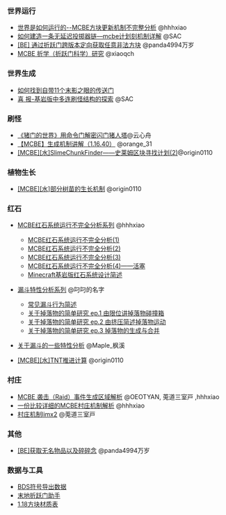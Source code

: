 
### 世界运行

- [世界是如何运行的--MCBE方块更新机制不完整分析](https://www.bilibili.com/read/cv6013612) @hhhxiao
- [如何建造一条无延迟投掷器链––mcbe计划刻机制详解](https://www.bilibili.com/read/cv15587328)  @SAC
- [[BE] 通过折跃门跨版本定向获取任意非法方块](https://www.bilibili.com/read/cv18560132) @panda4994万岁
- [MCBE 折学（折跃门科学）研究](https://www.bilibili.com/read/cv16696653) @xiaoqch


### 世界生成
- [如何找到自带11个末影之眼的传送门](https://docs.google.com/document/d/11xJoyOoc-G7PTWIEeMtnHiTDHaKxsUlfHTkCBTofg30/edit#)
- [喜 报-基岩版中多连刷怪结构的探索](https://www.bilibili.com/read/cv5434192) @SAC

### 刷怪
- [《猪门的世界》用命令门解密闪门猪人塔](https://www.bilibili.com/read/cv23890717)@云心舟
- [【MCBE】生成机制讲解（1.16.40）](https://www.bilibili.com/read/cv12809481) @orange_31
- [[MCBE][水]SlimeChunkFinder——史莱姆区块寻找计划(2)](https://www.bilibili.com/read/cv4643505)@origin0110

### 植物生长
 
- [[MCBE][水]部分树苗的生长机制](https://www.bilibili.com/read/cv4361187) @origin0110

### 红石

- [MCBE红石系统运行不完全分析系列](#) @hhhxiao

    - [MCBE红石系统运行不完全分析(1)](https://www.bilibili.com/read/cv7581645) 
    - [MCBE红石系统运行不完全分析(2)](https://www.bilibili.com/read/cv7876046)  
    - [MCBE红石系统运行不完全分析(3)](https://www.bilibili.com/read/cv10907045) 
    - [MCBE红石系统运行不完全分析(4)——活塞](https://www.bilibili.com/read/cv13617717)  
    - [Minecraft基岩版红石系统设计简述](https://www.bilibili.com/read/cv23851750) 

- [漏斗特性分析系列](#) @叼叼的名字
    - [常见漏斗行为简述](https://www.bilibili.com/read/cv10249803)
    - [关于掉落物的简单研究 ep.1 由限位讲掉落物碰撞箱](https://www.bilibili.com/read/cv16215603)
    - [关于掉落物的简单研究 ep.2 由挤压简述掉落物运动](https://www.bilibili.com/read/cv19295223)
    - [关于掉落物的简单研究 ep.3 掉落物的生成与合并](https://www.bilibili.com/read/cv19404339)
    

- [关于漏斗的一些特性分析](https://www.bilibili.com/read/cv16438222) @Maple_枫溪
- [[MCBE][水]TNT推进计算](https://www.bilibili.com/read/cv6010181) @origin0110

### 村庄

- [MCBE 袭击（Raid）事件生成区域解析](https://www.bilibili.com/read/cv12005990) @OEOTYAN, 莵道三室戸 ,hhhxiao
- [一份比较详细的MCBE村庄机制解析](https://www.bilibili.com/read/cv5581369) @hhhxiao                      
- [村庄机制limx2](https://www.bilibili.com/read/cv7841838)   @莵道三室戸 

### 其他
- [ [BE]获取无名物品以及碎碎念](https://www.bilibili.com/read/cv16942297) @panda4994万岁

### 数据与工具

- [BDS符号导出数据](https://redbeanw44602.github.io/mcstructure/)
- [末地折跃门助手](https://xiaoqch.github.io/)
- [1.18方块材质表](https://xiaoqch.github.io/blocks.html)